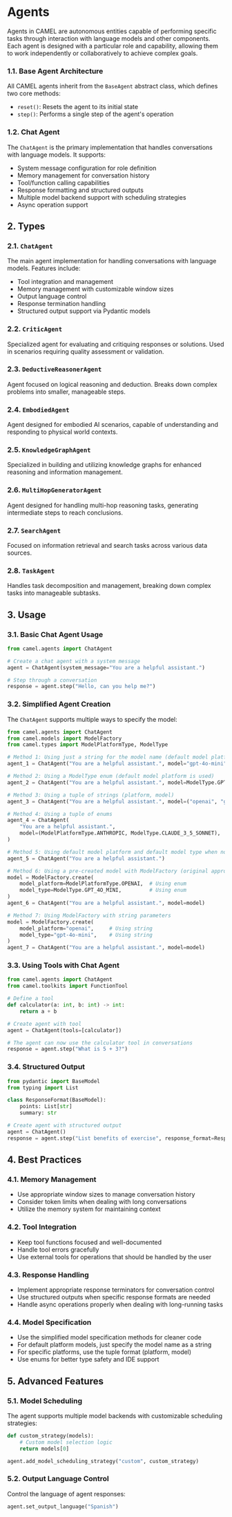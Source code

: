 # Agents

Agents in CAMEL are autonomous entities capable of performing specific tasks through interaction with language models and other components. Each agent is designed with a particular role and capability, allowing them to work independently or collaboratively to achieve complex goals.

### 1.1. Base Agent Architecture
All CAMEL agents inherit from the `BaseAgent` abstract class, which defines two core methods:
- `reset()`: Resets the agent to its initial state
- `step()`: Performs a single step of the agent's operation

### 1.2. Chat Agent
The `ChatAgent` is the primary implementation that handles conversations with language models. It supports:
- System message configuration for role definition
- Memory management for conversation history
- Tool/function calling capabilities
- Response formatting and structured outputs
- Multiple model backend support with scheduling strategies
- Async operation support

## 2. Types

### 2.1. `ChatAgent`
The main agent implementation for handling conversations with language models. Features include:
- Tool integration and management
- Memory management with customizable window sizes
- Output language control
- Response termination handling
- Structured output support via Pydantic models

### 2.2. `CriticAgent`
Specialized agent for evaluating and critiquing responses or solutions. Used in scenarios requiring quality assessment or validation.

### 2.3. `DeductiveReasonerAgent`
Agent focused on logical reasoning and deduction. Breaks down complex problems into smaller, manageable steps.

### 2.4. `EmbodiedAgent`
Agent designed for embodied AI scenarios, capable of understanding and responding to physical world contexts.

### 2.5. `KnowledgeGraphAgent`
Specialized in building and utilizing knowledge graphs for enhanced reasoning and information management.

### 2.6. `MultiHopGeneratorAgent`
Agent designed for handling multi-hop reasoning tasks, generating intermediate steps to reach conclusions.

### 2.7. `SearchAgent`
Focused on information retrieval and search tasks across various data sources.

### 2.8. `TaskAgent`
Handles task decomposition and management, breaking down complex tasks into manageable subtasks.

## 3. Usage

### 3.1. Basic Chat Agent Usage
```python
from camel.agents import ChatAgent

# Create a chat agent with a system message
agent = ChatAgent(system_message="You are a helpful assistant.")

# Step through a conversation
response = agent.step("Hello, can you help me?")
```

### 3.2. Simplified Agent Creation
The `ChatAgent` supports multiple ways to specify the model:

```python
from camel.agents import ChatAgent
from camel.models import ModelFactory
from camel.types import ModelPlatformType, ModelType

# Method 1: Using just a string for the model name (default model platform is used)
agent_1 = ChatAgent("You are a helpful assistant.", model="gpt-4o-mini")

# Method 2: Using a ModelType enum (default model platform is used)
agent_2 = ChatAgent("You are a helpful assistant.", model=ModelType.GPT_4O_MINI)

# Method 3: Using a tuple of strings (platform, model)
agent_3 = ChatAgent("You are a helpful assistant.", model=("openai", "gpt-4o-mini"))

# Method 4: Using a tuple of enums
agent_4 = ChatAgent(
    "You are a helpful assistant.",
    model=(ModelPlatformType.ANTHROPIC, ModelType.CLAUDE_3_5_SONNET),
)

# Method 5: Using default model platform and default model type when none is specified
agent_5 = ChatAgent("You are a helpful assistant.")

# Method 6: Using a pre-created model with ModelFactory (original approach)
model = ModelFactory.create(
    model_platform=ModelPlatformType.OPENAI,  # Using enum
    model_type=ModelType.GPT_4O_MINI,         # Using enum
)
agent_6 = ChatAgent("You are a helpful assistant.", model=model)

# Method 7: Using ModelFactory with string parameters
model = ModelFactory.create(
    model_platform="openai",     # Using string
    model_type="gpt-4o-mini",    # Using string
)
agent_7 = ChatAgent("You are a helpful assistant.", model=model)
```

### 3.3. Using Tools with Chat Agent
```python
from camel.agents import ChatAgent
from camel.toolkits import FunctionTool

# Define a tool
def calculator(a: int, b: int) -> int:
    return a + b

# Create agent with tool
agent = ChatAgent(tools=[calculator])

# The agent can now use the calculator tool in conversations
response = agent.step("What is 5 + 3?")
```

### 3.4. Structured Output
```python
from pydantic import BaseModel
from typing import List

class ResponseFormat(BaseModel):
    points: List[str]
    summary: str

# Create agent with structured output
agent = ChatAgent()
response = agent.step("List benefits of exercise", response_format=ResponseFormat)
```

## 4. Best Practices

### 4.1. Memory Management
- Use appropriate window sizes to manage conversation history
- Consider token limits when dealing with long conversations
- Utilize the memory system for maintaining context

### 4.2. Tool Integration
- Keep tool functions focused and well-documented
- Handle tool errors gracefully
- Use external tools for operations that should be handled by the user

### 4.3. Response Handling
- Implement appropriate response terminators for conversation control
- Use structured outputs when specific response formats are needed
- Handle async operations properly when dealing with long-running tasks

### 4.4. Model Specification
- Use the simplified model specification methods for cleaner code
- For default platform models, just specify the model name as a string
- For specific platforms, use the tuple format (platform, model)
- Use enums for better type safety and IDE support

## 5. Advanced Features

### 5.1. Model Scheduling
The agent supports multiple model backends with customizable scheduling strategies:
```python
def custom_strategy(models):
    # Custom model selection logic
    return models[0]

agent.add_model_scheduling_strategy("custom", custom_strategy)
```

### 5.2. Output Language Control
Control the language of agent responses:
```python
agent.set_output_language("Spanish")
```

